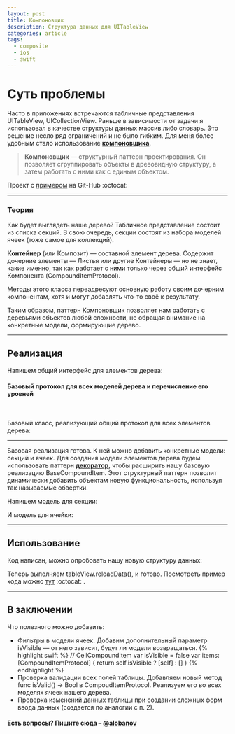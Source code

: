 ```yaml
---
layout: post
title: Компоновщик
description: Структура данных для UITableView
categories: article
tags:
  - composite
  - ios
  - swift
---
```


# Суть проблемы

Часто в приложениях встречаются табличные представления <span class="wordcode">UITableView</span>, <span class="wordcode">UICollectionView</span>. Раньше в зависимости от задачи я использовал в качестве структуры данных массив либо словарь. Это решение несло ряд ограничений и не было гибким. Для меня более удобным стало использование [**компоновщика**][1].

> **Компоновщик** — структурный паттерн проектирования. Он позволяет сгруппировать объекты в древовидную структуру, а затем работать с ними как с единым объектом.

Проект с [примером][3] на Git-Hub :octocat:

---

### Теория

Как будет выглядеть наше дерево? Табличное представление состоит из списка <span class="wordcode">секций</span>. В свою очередь, секции состоят из набора <span class="wordcode">моделей</span> ячеек (тоже самое для коллекций). 

**Контейнер** (или Композит) — составной элемент дерева. Содержит дочерние элементы — Листья или другие Контейнеры — но не знает, какие именно, так как работает с ними только через общий интерфейс Компонента (<span class="wordcode">CompoundItemProtocol</span>).

Методы этого класса переадресуют основную работу своим дочерним компонентам, хотя и могут добавлять что-то своё к результату.

Таким образом, паттерн Компоновщик позволяет нам работать с деревьями объектов любой сложности, не обращая внимание на конкретные модели, формирующие дерево.

---

## Реализация

Напишем общий интерфейс для элементов дерева:

<script src="https://gist.github.com/alobanov/67bb633143ab5340328be8e9814c27e0.js"></script>

#### Базовый протокол для всех моделей дерева и перечисление его уровней

<br/>

Базовый класс, реализующий общий протокол для всех элементов дерева:

<script src="https://gist.github.com/alobanov/6858458b24cadc7f7dce6ea6106e2222.js"></script>

---

Базовая реализация готова. К ней можно добавить конкретные модели: <span class="wordcode">секций</span> и <span class="wordcode">ячеек</span>. Для создания модели элементов дерева будем использовать паттерн [**декоратор**][2], чтобы расширить нашу базовую реализацию <span class="wordcode">BaseCompoundItem</span>. Этот структурный паттерн позволит динамически добавить объектам новую функциональность, используя так называемые обвертки.

Напишем модель для <span class="wordcode">секции</span>:

<script src="https://gist.github.com/alobanov/90c513a5c906937f5959084f1c02e6f7.js"></script>

И модель для <span class="wordcode">ячейки</span>:

<script src="https://gist.github.com/alobanov/11e1e95eba62aa4e70857fcebe0d96ca.js"></script>

---

## Использование

Код написан, можно опробовать нашу новую структуру данных:

<script src="https://gist.github.com/alobanov/a2c1880e5e52d0cfcd0b17d9edcfe8e4.js"></script>

Теперь выполняем <span class="wordcode">tableView.reloadData()</span>, и готово. Посмотреть пример кода можно [тут][3] :octocat: .

---

## В заключении

Что полезного можно добавить:

* Фильтры в модели ячеек. Добавим дополнительный параметр <span class="wordcode">isVisible</span> — от него зависит, будут ли модели возвращаться. 
{% highlight swift %}
// CellCompoundItem
var isVisible = false
var items: [CompoundItemProtocol] {
    return self.isVisible ? [self] : []
}
{% endhighlight %}
* Проверка валидации всех полей таблицы. Добавляем новый метод <span class="wordcode">func isValid() -> Bool</span> в <span class="wordcode">CompoudItemProtocol</span>. Реализуем его во всех моделях ячеек нашего дерева.
* Проверка изменений данных таблицы при создании сложных форм ввода данных (создается по аналогии с п. 2).
 
#### Есть вопросы? Пишите сюда – [@alobanov](https://twitter.com/alobanov)

[1]: https://ru.wikipedia.org/wiki/%D0%9A%D0%BE%D0%BC%D0%BF%D0%BE%D0%BD%D0%BE%D0%B2%D1%89%D0%B8%D0%BA
[2]: https://ru.wikipedia.org/wiki/%D0%94%D0%B5%D0%BA%D0%BE%D1%80%D0%B0%D1%82%D0%BE%D1%80_(%D1%88%D0%B0%D0%B1%D0%BB%D0%BE%D0%BD_%D0%BF%D1%80%D0%BE%D0%B5%D0%BA%D1%82%D0%B8%D1%80%D0%BE%D0%B2%D0%B0%D0%BD%D0%B8%D1%8F)
[3]: https://github.com/alobanov/ExampleArticleComposite

[image-1]: /images/compositeTableView.png

